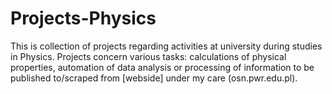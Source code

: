 # Projects-Physics

This is collection of projects regarding activities at university during studies in Physics. Projects concern various tasks: calculations of physical properties, automation of data analysis or processing of information to be published to/scraped from [webside] under my care (osn.pwr.edu.pl).
